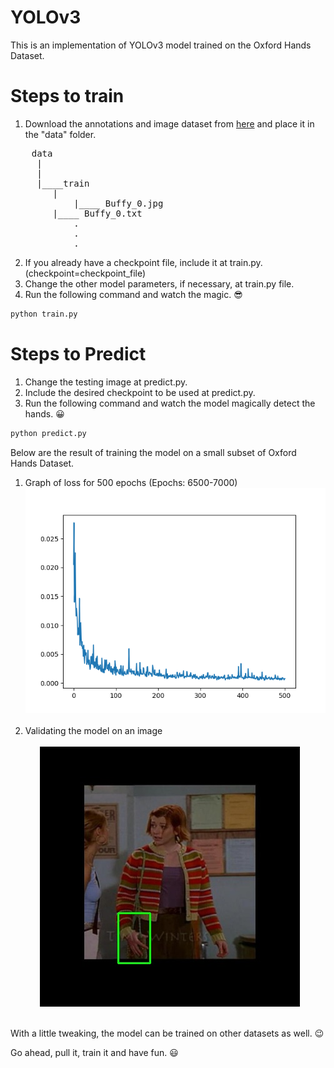 # YOLOv3 
This is an implementation of YOLOv3 model trained on the Oxford Hands Dataset.
# Steps to train
1. Download the annotations and image dataset from [here](https://drive.google.com/file/d/1KHzFdt3ZpdOcvyGgmfdqZsn-8-088JO6/view?usp=sharing) and place it in the "data" folder. <br>
<pre>
	data 
	 |
	 |
	 |____train 
		|
 	        |____ Buffy_0.jpg 
		|____ Buffy_0.txt 
			.
			.
			.
</pre>
2. If you already have a checkpoint file, include it at train.py. (checkpoint=checkpoint_file) <br>
3. Change the other model parameters, if necessary, at train.py file. <br>
4. Run the following command and watch the magic. :sunglasses: <br>
```.bash
python train.py
```

# Steps to Predict
1. Change the testing image at predict.py. <br>
2. Include the desired checkpoint to be used at predict.py. <br>
3. Run the following command and watch the model magically detect the hands. :grinning: <br>
```.bash
python predict.py
```

Below are the result of training the model on a small subset of Oxford Hands Dataset. <br>
1. Graph of loss for 500 epochs (Epochs: 6500-7000)
![](images/final-loss_7000.png)<br><br>
2. Validating the model on an image <br><br>
&nbsp; &nbsp; &nbsp; ![](images/Result.jpg)<br><br>

With a little tweaking, the model can be trained on other datasets as well. :wink: <br>

Go ahead, pull it, train it and have fun. :smiley: <br>






